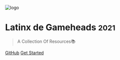 <!-- _coverpage.md -->

<!-- ![logo](_media/icon.svg) -->
![logo](https://trello-attachments.s3.amazonaws.com/603c03cc4fce8b1e8547cf63/575x105/b9cd1d418a57d0806ab88433d9374ec5/Gameheads_Logo.png)


# Latinx de Gameheads <small>2021</small>

> A Collection Of Resources📚

<!-- - [Join Us!](google.com)
- ()[]
- Multiple themes -->

[GitHub](https://github.com/docsifyjs/docsify/)
[Get Started](#docsify)